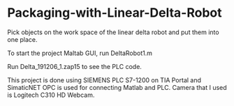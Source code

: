 # Packaging-with-Linear-Delta-Robot
Pick objects on the work space of the linear delta robot and put them into one place.

To start the project Maltab GUI, run DeltaRobot1.m

Run Delta_191206_1.zap15 to see the PLC code.

This project is done using SIEMENS PLC S7-1200 on TIA Portal and SimaticNET OPC is used for connecting Matlab and PLC.
Camera that I used is Logitech C310 HD Webcam.

